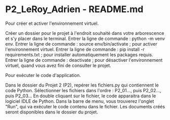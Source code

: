 # P2_LeRoy_Adrien - README.md

Pour créer et activer l'environnement virtuel.

Créer un dossier pour le projet à l'endroit souhaité dans votre arborescence et s'y placer dans le terminal.
Entrer la ligne de commande : python -m venv env.
Entrer la ligne de commande : source env/bin/activate ; pour activer l'environnement virtuel.
Entrer la ligne de commande : pip install -r requirements.txt ; pour installer automatiquement les packages requis.
Entrer la ligne de commande : deactivate ; pour désactiver l'environnement virtuel, quand vous avez fini de consulter le projet.

Pour exécuter le code d'application.

Dans le dossier du Projet 2 (P2), repérer les fichiers.py qui contiennent le code Python.
Sélectionner les fichiers dans l'ordre : P2_01..., puis P2_02..., puis P2_03...
En double cliquant sur le fichier, le code apparaitra dans le logiciel IDLE de Python.
Dans la barre de menu, vous trouverez l'onglet "Run", qui va exécuter le code contenu dans le fichier.
Les documents créés seront disponibles dans le dossier du projet.
